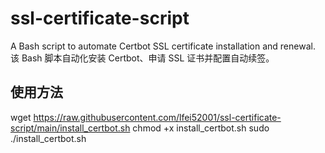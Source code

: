 # ssl-certificate-script
A Bash script to automate Certbot SSL certificate installation and renewal.
该 Bash 脚本自动化安装 Certbot、申请 SSL 证书并配置自动续签。
## 使用方法
wget https://raw.githubusercontent.com/lfei52001/ssl-certificate-script/main/install_certbot.sh
chmod +x install_certbot.sh
sudo ./install_certbot.sh
